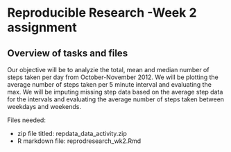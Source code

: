 # Reproducible Research -Week 2 assignment

## Overview of tasks and files

Our objective will be to analyzie the total, mean and median number of steps taken per day from October-November 2012. We will be plotting the average number of steps taken per 5 minute interval and evaluating the max. We will be imputing missing step data based on the average step data for the intervals and evaluating the average number of steps taken between weekdays and weekends. 
 
Files needed:

- zip file titled: repdata_data_activity.zip  
- R markdown file: reprodresearch_wk2.Rmd
